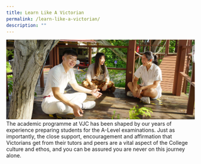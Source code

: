 ```yaml
---
title: Learn Like A Victorian
permalink: /learn-like-a-victorian/
description: ""
---
```


![](/images/Sub%20Page%20Banners%202023/Learn%20Like%20a%20Victorian.jpg)
The academic programme at VJC has been shaped by our years of experience preparing students for the A-Level examinations. Just as importantly, the close support, encouragement and affirmation that Victorians get from their tutors and peers are a vital aspect of the College culture and ethos, and you can be assured you are never on this journey alone.